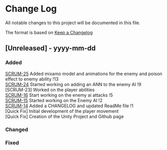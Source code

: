 # Change Log
All notable changes to this project will be documented in this file.
 
The format is based on [Keep a Changelog](http://keepachangelog.com/)

## [Unreleased] - yyyy-mm-dd

### Added
[SCRUM-25](https://github.com/Rerragio-Fernando/The-Last-Breath-Of-Olyndra/issues/13) Added mixamo model and animations for the enemy and poison effect to enemy ability !13 \
[SCRUM-24](https://github.com/Rerragio-Fernando/The-Last-Breath-Of-Olyndra/issues/9) Started working on adding an ANN to the enemy AI !9 \
[SCRUM-23] Worked on the player abilities \
[SCRUM-16](https://github.com/Rerragio-Fernando/The-Last-Breath-Of-Olyndra/issues/4) Start working on the enemy ai attacks !5 \
[SCRUM-15](https://github.com/Rerragio-Fernando/The-Last-Breath-Of-Olyndra/issues/3) Started working on the Enemy AI !2 \
[SCRUM-14](https://github.com/Rerragio-Fernando/The-Last-Breath-Of-Olyndra/tree/1-scrum-14-add-a-changelog-and-readme-file) Added a CHANGELOG and updated ReadMe file !1 \
[Quick Fix] Initial development of the player movement \
[Quick Fix] Creation of the Unity Project and Github page

### Changed
 
### Fixed

